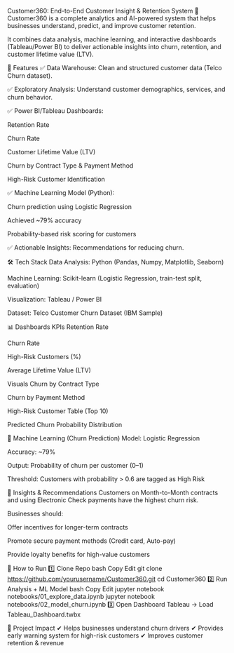 Customer360: End-to-End Customer Insight & Retention System
🚀 Customer360 is a complete analytics and AI-powered system that helps businesses understand, predict, and improve customer retention.

It combines data analysis, machine learning, and interactive dashboards (Tableau/Power BI) to deliver actionable insights into churn, retention, and customer lifetime value (LTV).

📌 Features
✅ Data Warehouse: Clean and structured customer data (Telco Churn dataset).

✅ Exploratory Analysis: Understand customer demographics, services, and churn behavior.

✅ Power BI/Tableau Dashboards:

Retention Rate

Churn Rate

Customer Lifetime Value (LTV)

Churn by Contract Type & Payment Method

High-Risk Customer Identification

✅ Machine Learning Model (Python):

Churn prediction using Logistic Regression

Achieved ~79% accuracy

Probability-based risk scoring for customers

✅ Actionable Insights: Recommendations for reducing churn.


🛠️ Tech Stack
Data Analysis: Python (Pandas, Numpy, Matplotlib, Seaborn)

Machine Learning: Scikit-learn (Logistic Regression, train-test split, evaluation)

Visualization: Tableau / Power BI

Dataset: Telco Customer Churn Dataset (IBM Sample)

📊 Dashboards
KPIs
Retention Rate

Churn Rate

High-Risk Customers (%)

Average Lifetime Value (LTV)

Visuals
Churn by Contract Type

Churn by Payment Method

High-Risk Customer Table (Top 10)

Predicted Churn Probability Distribution

🤖 Machine Learning (Churn Prediction)
Model: Logistic Regression

Accuracy: ~79%

Output: Probability of churn per customer (0–1)

Threshold: Customers with probability > 0.6 are tagged as High Risk

📢 Insights & Recommendations
Customers on Month-to-Month contracts and using Electronic Check payments have the highest churn risk.

Businesses should:

Offer incentives for longer-term contracts

Promote secure payment methods (Credit card, Auto-pay)

Provide loyalty benefits for high-value customers

🚀 How to Run
1️⃣ Clone Repo
bash
Copy
Edit
git clone https://github.com/yourusername/Customer360.git
cd Customer360
2️⃣ Run Analysis + ML Model
bash
Copy
Edit
jupyter notebook notebooks/01_explore_data.ipynb
jupyter notebook notebooks/02_model_churn.ipynb
3️⃣ Open Dashboard
Tableau → Load Tableau_Dashboard.twbx



📌 Project Impact
✔ Helps businesses understand churn drivers
✔ Provides early warning system for high-risk customers
✔ Improves customer retention & revenue

